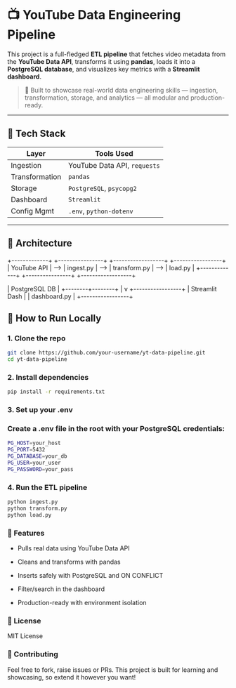 # 📺 YouTube Data Engineering Pipeline

This project is a full-fledged **ETL pipeline** that fetches video metadata from the **YouTube Data API**, transforms it using **pandas**, loads it into a **PostgreSQL database**, and visualizes key metrics with a **Streamlit dashboard**.

> 💼 Built to showcase real-world data engineering skills — ingestion, transformation, storage, and analytics — all modular and production-ready.

---

## 🚀 Tech Stack

| Layer         | Tools Used                     |
|---------------|--------------------------------|
| Ingestion     | YouTube Data API, `requests`   |
| Transformation| `pandas`                       |
| Storage       | `PostgreSQL`, `psycopg2`       |
| Dashboard     | `Streamlit`                    |
| Config Mgmt   | `.env`, `python-dotenv`        |

---

## 🧱 Architecture

+-------------+ +----------------+ +------------------+ +-----------------+
| YouTube API | --> | ingest.py | --> | transform.py | --> | load.py |
+-------------+ +----------------+ +------------------+ 

| PostgreSQL DB |
+--------+--------+
|
v
+-----------------+
| Streamlit Dash |
| dashboard.py |
+-----------------+


## 🧪 How to Run Locally

### 1. Clone the repo

```bash
git clone https://github.com/your-username/yt-data-pipeline.git
cd yt-data-pipeline
```

### 2. Install dependencies

```bash
pip install -r requirements.txt
```

### 3. Set up your .env
### Create a .env file in the root with your PostgreSQL credentials:

```bash
PG_HOST=your_host
PG_PORT=5432
PG_DATABASE=your_db
PG_USER=your_user
PG_PASSWORD=your_pass
```

### 4. Run the ETL pipeline

```bash
python ingest.py
python transform.py
python load.py
```

### 📌 Features
 - Pulls real data using YouTube Data API

 - Cleans and transforms with pandas

 - Inserts safely with PostgreSQL and ON CONFLICT

 - Filter/search in the dashboard

 - Production-ready with environment isolation


### 📜 License
MIT License

### 🙌 Contributing
Feel free to fork, raise issues or PRs. This project is built for learning and showcasing, so extend it however you want!